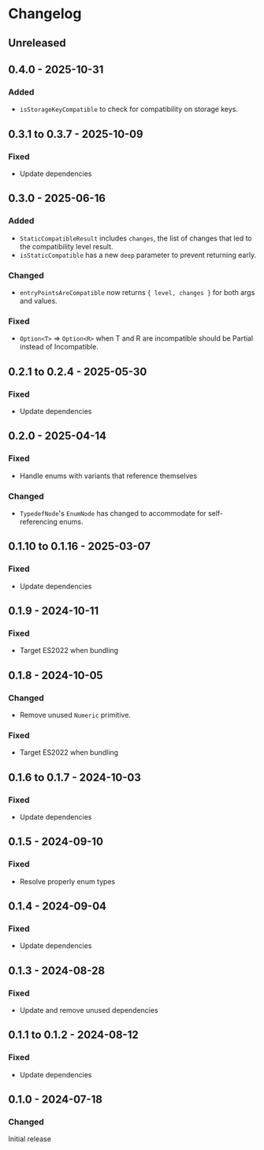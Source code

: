 # Changelog

## Unreleased

## 0.4.0 - 2025-10-31

### Added

- `isStorageKeyCompatible` to check for compatibility on storage keys.

## 0.3.1 to 0.3.7 - 2025-10-09

### Fixed

- Update dependencies

## 0.3.0 - 2025-06-16

### Added

- `StaticCompatibleResult` includes `changes`, the list of changes that led to the compatibility level result.
- `isStaticCompatible` has a new `deep` parameter to prevent returning early.

### Changed

- `entryPointsAreCompatible` now returns `{ level, changes }` for both args and values.

### Fixed

- `Option<T>` => `Option<R>` when T and R are incompatible should be Partial instead of Incompatible.

## 0.2.1 to 0.2.4 - 2025-05-30

### Fixed

- Update dependencies

## 0.2.0 - 2025-04-14

### Fixed

- Handle enums with variants that reference themselves

### Changed

- `TypedefNode`'s `EnumNode` has changed to accommodate for self-referencing enums.

## 0.1.10 to 0.1.16 - 2025-03-07

### Fixed

- Update dependencies

## 0.1.9 - 2024-10-11

### Fixed

- Target ES2022 when bundling

## 0.1.8 - 2024-10-05

### Changed

- Remove unused `Numeric` primitive.

### Fixed

- Target ES2022 when bundling

## 0.1.6 to 0.1.7 - 2024-10-03

### Fixed

- Update dependencies

## 0.1.5 - 2024-09-10

### Fixed

- Resolve properly enum types

## 0.1.4 - 2024-09-04

### Fixed

- Update dependencies

## 0.1.3 - 2024-08-28

### Fixed

- Update and remove unused dependencies

## 0.1.1 to 0.1.2 - 2024-08-12

### Fixed

- Update dependencies

## 0.1.0 - 2024-07-18

### Changed

Initial release
